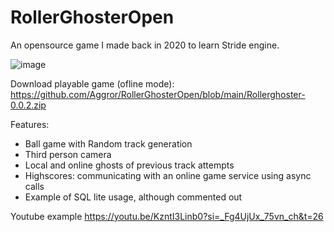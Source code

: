 # RollerGhosterOpen
An opensource game I made back in 2020 to learn Stride engine.

![image](https://github.com/Aggror/RollerGhosterOpen/assets/3499539/79b28511-0b0d-476e-b89f-78e5b0edb00c)


Download playable game (ofline mode): https://github.com/Aggror/RollerGhosterOpen/blob/main/Rollerghoster-0.0.2.zip

Features:
- Ball game with Random track generation
- Third person camera
- Local and online ghosts of previous track attempts
- Highscores: communicating with an online game service using async calls
- Example of SQL lite usage, although commented out 

Youtube example
https://youtu.be/KzntI3Linb0?si=_Fg4UjUx_75vn_ch&t=26
